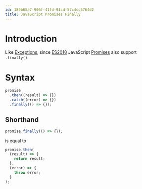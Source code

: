 ```yaml
---
id: 189b65a7-906f-41fd-91cd-57c4cc5764d2
title: JavaScript Promises Finally
---
```


# Introduction

Like [Exceptions](20201111094033-javascript_exceptions_finally), since
[ES2018](20201030095105-es2018) JavaScript
[Promises](20200911154351-promises) also support `.finally()`.

# Syntax

``` javascript
promise
  .then((result) => {})
  .catch((error) => {})
  .finally(() => {});
```

## Shorthand

``` javascript
promise.finally(() => {});
```

is equal to

``` javascript
promise.then(
  (result) => {
    return result;
  },
  (error) => {
    throw error;
  }
);
```
